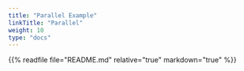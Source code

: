 ```yaml
---
title: "Parallel Example"
linkTitle: "Parallel"
weight: 10
type: "docs"
---
```


{{% readfile file="README.md" relative="true" markdown="true" %}}
